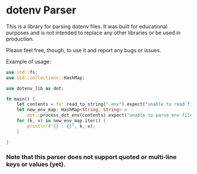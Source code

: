 # dotenv Parser

This is a library for parsing dotenv files. It was built for educational purposes and is not intended to replace any other libraries or be used in production.

Please feel free, though, to use it and report any bugs or issues.

Example of usage:
```Rust
use std::fs;
use std::collections::HashMap;

use dotenv_lib as dot;

fn main() {
    let contents = fs::read_to_string(".env").expect("unable to read file");
    let new_env_map: HashMap<String, String> =
        dot::process_dot_env(contents).expect("unable to parse env file");
    for (k, v) in new_env_map.iter() {
        println!("{} : {}", k, v);
    }

}
```

### **Note that this parser does not support quoted or multi-line keys or values (yet).**